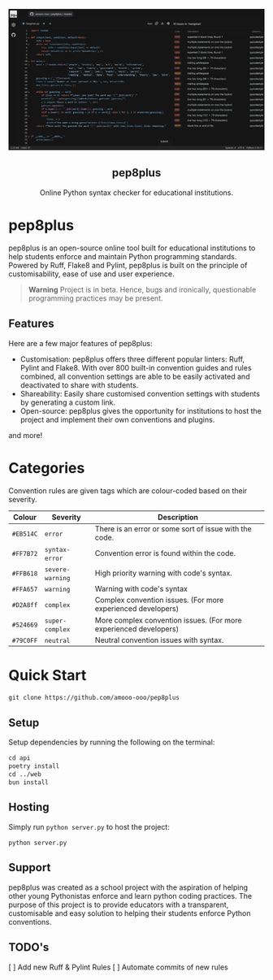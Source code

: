 <p align="center">
    <img src="https://raw.githubusercontent.com/amooo-ooo/pep8plus/main/example.png" alt="pep8plus logo" width="630">
</p>
<h2 align="center">pep8plus</h2>

<p align="center">
  Online Python syntax checker for educational institutions.
</p>

# pep8plus

pep8plus is an open-source online tool built for educational institutions to help students enforce and maintain Python programming standards. Powered by Ruff, Flake8 and Pylint, pep8plus is built on the principle of customisability, ease of use and user experience. 

> **Warning**
> Project is in beta. Hence, bugs and ironically, questionable programming practices may be present.

## Features

Here are a few major features of pep8plus: 

- Customisation:
pep8plus offers three different popular linters: Ruff, Pylint and Flake8. With over 800 built-in convention guides and rules combined, all convention settings are able to be easily activated and deactivated to share with students.
- Shareability:
Easily share customised convention settings with students by generating a custom link.
- Open-source:
pep8plus gives the opportunity for institutions to host the project and implement their own conventions and plugins.

and more!

# Categories
Convention rules are given tags which are colour-coded based on their severity.

| Colour        | Severity          | Description                                                               | 
| ------------- | ----------------- | ------------------------------------------------------------------------- |
| `#EB514C`         | `error`           | There is an error or some sort of issue with the code.                    |
| `#FF7B72`   | `syntax-error`    | Convention error is found within the code.                                |
| `#FFB618`      | `severe-warning`  | High priority warning with code's syntax.                                 |
| `#FFA657`      | `warning`         | Warning with code's syntax                                                |
| `#D2A8ff`      | `complex`         | Complex convention issues. (For more experienced developers)              |
| `#524669` | `super-complex`   | More complex convention issues. (For more experienced developers)         |
| `#79C0FF`        | `neutral`         | Neutral convention issues with syntax.                                    |

# Quick Start
```shell
git clone https://github.com/amooo-ooo/pep8plus
```

## Setup
Setup dependencies by running the following on the terminal: 
```shell
cd api
poetry install
cd ../web
bun install
```

## Hosting
Simply run `python server.py` to host the project:
```shell
python server.py
```

## Support
pep8plus was created as a school project with the aspiration of helping other young Pythonistas enforce and learn python coding practices. The purpose of this project is to provide educators with a transparent, customisable and easy solution to helping their students enforce Python conventions. 

## TODO's
[ ] Add new Ruff & Pylint Rules
[ ] Automate commits of new rules
